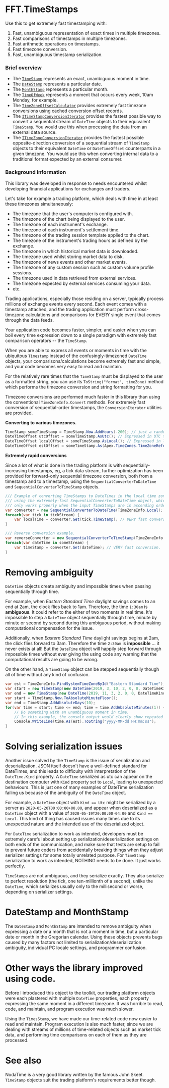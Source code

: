 # FFT.TimeStamps

Use this to get extremely fast timestamping with:
1. Fast, unambiguous representation of exact times in multiple timezones.
1. Fast comparisons of timestamps in multiple timezones.
1. Fast arithmetic operations on timestamps.
1. Fast timezone conversion.
1. Fast, unambiguous timestamp serialization.

### Brief overview

- The [`TimeStamp`](xref:FFT.TimeStamps.TimeStamp) represents an exact, unambiguous moment in time.
- The [`DateStamp`](xref:FFT.TimeStamps.DateStamp) represents a particular date.
- The [`MonthStamp`](xref:FFT.TimeStamps.MonthStamp) represents a particular month.
- The [`TimeOfWeek`](xref:FFT.TimeStamps.TimeOfWeek) represents a moment that occurs every week, 10am Monday, for example.
- The [`TimeZoneOffsetCalculator`](xref:FFT.TimeStamps.TimeZoneOffsetCalculator) provides extremely fast timezone conversions using cached conversion offset records.
- The [`ITimeStampConversionIterator`](xref:FFT.TimeStamps.ITimeStampConversionIterator) provides the fastest possible way to convert a sequential stream of `DateTime` objects to their equivalent `TimeStamp`. You would use this when processing the data from an external data source.
- The [`ITimeZoneConversionIterator`](xref:FFT.TimeStamps.ITimeZoneConversionIterator) provides the fastest possible opposite-direction conversion of a sequential stream of `TimeStamp` objects to their equivalent `DateTime` or `DateTimeOffset` counterparts in a given timezone. You would use this when converting internal data to a traditional format expected by an external consumer.

### Background information

This library was developed in response to needs encountered whilst developing financial applications for exchanges and traders.

Let's take for example a trading platform, which deals with time in at least these timezones simultaneously:
- The timezone that the user's computer is configured with.
- The timezone of the chart being displayed to the user.
- The timezone of each instrument's exchange.
- The timezone of each instrument's settlement time.
- The timezone of the trading session template applied to the chart.
- The timezone of the instrument's trading hours as defined by the exchange.
- The timezone in which historical market data is downloaded.
- The timezone used whilst storing market data to disk.
- The timezone of news events and other market events.
- The timezone of any custom session such as custom volume profile sessions.
- The timezone used in data retrieved from external services.
- The timezone expected by external services consuming your data.
- etc.

Trading applications, especially those residing on a server, typically process millions of exchange events every second. Each event comes with a timestamp attached, and the trading application must perform cross-timezone calculations and comparisons for EVERY single event that comes through the data feeds.

Your application code becomes faster, simpler, and easier when you can boil every time expression down to a single paradigm with extremely fast comparison operators -- the `TimeStamp`.

When you are able to express all events or moments in time with the ubiquitous `Timestamp` instead of the confusingly-timezoned `DateTime` objects, your comparisons/calculations become extremely fast and simple, and your code becomes very easy to read and maintain.

For the relatively rare times that the `TimeStamp` must be displayed to the user as a formatted string, you can use its `ToString("format", timeZone)` method which performs the timezone conversion and string formatting for you.

Timezone conversions are performed much faster in this library than using the conventional `TimeZoneInfo.Convert` methods. For extremely fast conversion of sequential-order timestamps, the `ConversionIterator` utilities are provided.

**Converting to various timezones.**

```csharp
TimeStamp someTimeStamp = TimeStamp.Now.AddHours(-200); // just a random time.
DateTimeOffset utcOffset = someTimeStamp.AsUtc(); // Expressed in UTC timezone.
DateTimeOffset localOffset = someTimeStamp.AsLocal(); // Expressed in local timezone.
DateTimeOffset estOffset = someTimeStamp.As(Apex.TimeZones.TimeZoneReferences.EasternStandardTime); // Expressed in Eastern Standard timezone with daylight savings applied.
```

**Extremely rapid conversions**

Since a lot of what is done in the trading platform is with sequentially-increasing timestamps, eg, a tick data stream, further optimization has been provided for forward-only sequential timezone conversion, both from a timestamp and to a timestamp, using the `SequentialConverterToDateTime` and `SequentialConverterToTimeStamp` objects.

```csharp
/// Example of converting TimeStamps to DateTimes in the local time zone
/// using the extremely-fast SequentialConverterToDateTime object, which 
/// only works properly when the input TimeStamps are in ascending order.
var converter = new SequentialConverterToDateTime(TimeZoneInfo.Local);
foreach(var tick in tickStream) { 
	var localTime = converter.Get(tick.TimeStamp); // VERY fast conversion
}

/// Reverse conversion example.
var reverseConverter = new SequentialConverterToTimeStamp(TimeZoneInfo.Local);
foreach(var dateTime in someStream) { 
    var timeStamp = converter.Get(dateTime); // VERY fast conversion.
}
```

# Removing ambiguity
`DateTime` objects create ambiguity and impossible times when passing sequentially through time.

For example, when *Eastern Standard Time* daylight savings comes to an end at 2am, the clock flies back to 1am. Therefore, the time `1:30am` is **ambiguous**. It could refer to the either of two moments in real time. It's impossible to step a `DateTime` object sequentially through time, minute by minute or second by second during this ambiguous period, without making computational compensation for the issue.

Additionally, when *Eastern Standard Time* daylight savings begins at 2am, the click flies forward to 3am. Therefore the time `2:30am` is **impossible** ... it never exists at all! But the `DateTime` object will happily step forward through impossible times without ever giving the using code any warning that the computational results are going to be wrong.

On the other hand, a `TimeStamp` object can be stepped sequentially though all of time without any kind of confusion.

```csharp
var est = TimeZoneInfo.FindSystemTimeZoneById("Eastern Standard Time");
var start = new TimeStamp(new DateTime(2019, 3, 10, 2, 0, 0, DateTimeKind.Utc).Ticks, est); // At 2am, the clock flies forward to 3am
var end = new TimeStamp(new DateTime(2019, 11, 3, 2, 0, 0, DateTimeKind.Utc).Ticks, est); // At 2am, the clock flies backward to 1am.
var start = TimeStamp.Now.ToAbsoluteMinuteFloor();
var end = TimeStamp.AddAbsoluteDays(10);
for(var time = start; time <= end; time = time.AddAbsoluteMinutes(1)) { 
    // Do something with an unambiguous moment in time.
    // In this example, the console output would clearly show repeated (ambiguous) times as well as skipped (impossible) times.
    Console.WriteLine(time.As(est).ToString("yyyy-MM-dd HH:mm:ss");
}
```

# Solving serialization issues

Another issue solved by the `TimeStamp` is the issue of serialization and deserialization. JSON itself doesn't have a well-defined standard for DateTimes, and this leads to difficulty with interpretation of the `DateTime.Kind` property. A `DateTime` serialized as utc can appear on the destination computer with `Kind` property set to `Local`, leading to unexpected behaviours. This is just one of many examples of DateTime serialization failing us because of the ambiguity of the `DateTime` object.

For example, a `DateTime` object with `Kind == Utc` might be serialized by a server as `2020-05-20T00:00:00+00.00`, and appear when deserialized as a `DateTime` object with a value of `2020-05-19T20:00:00-04:00` and `Kind == Local`. This kind of thing has caused issues many times due to its unexpected nature and the intended use of the deserialized object.

For `DateTime` serialization to work as intended, developers must be extremely careful about setting up serialization/deserialization settings on both ends of the communication, and make sure that tests are setup to fail to prevent future coders from accidentally breaking things when they adjust serializer settings for some totally unrelated purpose. For `TimeStamp` serialization to work as intended, NOTHING needs to be done. It just works perfectly.

`TimeStamps` are not ambiguous, and they serialize exactly. They also serialize to perfect resolution (the tick, one ten-millionth of a second), unlike the `DateTime`, which serializes usually only to the millisecond or worse, depending on serializer settings.

# DateStamp and MonthStamp
The `DateStamp` and `MonthStamp` are intended to remove ambiguity when expressing a date or a month that is not a moment in time, but a particular date or month in the Gregorian calendar. Using these objects prevents bugs caused by many factors not limited to serialization/deserialization ambiguity, individual PC locale settings, and programmer confusion.

# Other ways the library improved using code.

Before I introduced this object to the toolkit, our trading platform objects were each plastered with multiple `DateTime` properties, each property expressing the same moment in a different timezone. It was horrible to read, code, and maintain, and program execution was much slower.

Using the `TimesStamp`, we have made our time-related code now easier to read and maintain. Program execution is also much faster, since we are dealing with streams of millions of time-related objects such as market tick data, and performing time comparisons on each of them as they are processed.

# See also

NodaTime is a very good library written by the famous John Skeet.
`TimeStamp` objects suit the trading platform's requirements better though. 